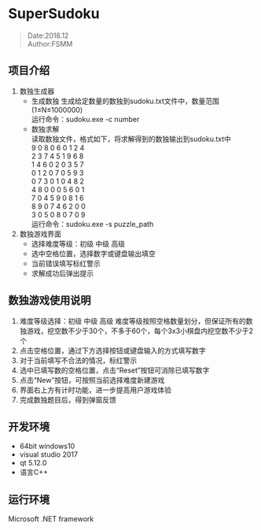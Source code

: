 # SuperSudoku
> Date:2018.12  
> Author:FSMM

## 项目介绍
1. 数独生成器
    * 生成数独
      生成给定数量的数独到sudoku.txt文件中，数量范围(1≤N≤1000000)  
      运行命令：sudoku.exe -c number
    * 数独求解  
      读取数独文件，格式如下，将求解得到的数独输出到sudoku.txt中  
        9	0	8	0	6	0	1	2	4   
        2	3	7	4	5	1	9	6	8   
        1	4	6	0	2	0	3	5	7   
        0	1	2	0	7	0	5	9	3   
        0	7	3	0	1	0	4	8	2   
        4	8	0	0	0	5	6	0	1   
        7	0	4	5	9	0	8	1	6   
        8	9	0	7	4	6	2	0	0   
        3	0	5	0	8	0	7	0	9  
      运行命令：sudoku.exe -s puzzle_path
2. 数独游戏界面
    * 选择难度等级：初级 中级 高级
    * 选中空格位置，选择数字或键盘输出填空
    * 当前错误填写标红警示
    * 求解成功后弹出提示
    
## 数独游戏使用说明
1. 难度等级选择：初级 中级 高级
    难度等级按照空格数量划分，但保证所有的数独游戏，挖空数不少于30个，不多于60个，每个3x3小棋盘内挖空数不少于2个
2. 点击空格位置，通过下方选择按钮或键盘输入的方式填写数字
3. 对于当前填写不合法的情况，标红警示
4. 选中已填写数的空格位置，点击“Reset”按钮可消除已填写数字
5. 点击“New”按钮，可按照当前选择难度新建游戏
6. 界面右上方有计时功能，进一步提高用户游戏体验
7. 完成数独题目后，得到弹窗反馈
    
## 开发环境
* 64bit windows10
* visual studio 2017
* qt 5.12.0
* 语言C++

## 运行环境
Microsoft .NET framework
